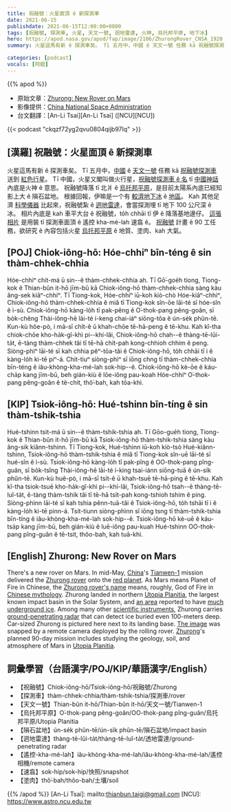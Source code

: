 ```yaml
---
title: 祝融號：火星面頂 ê 新探測車
date: 2021-06-15
publishdate: 2021-06-15T12:00:00+0800
tags: [祝融號, 探測車, 火星, 天文一號, 迵地雷達, 火神, 烏托邦平原, 地下冰]
hero: https://apod.nasa.gov/apod/fap/image/2106/ZhurongRover_CNSA_1920.jpg
summary: 火星這馬有新 ê 探測車矣。 Tī 五月中，中國 ê 天文一號 任務 kā 祝融號探測車 送到 紅色行星。

categories: [podcast]
vocals: [阿錕]
---
```


{{% apod %}}

- 原始文章：[Zhurong: New Rover on Mars](https://apod.nasa.gov/apod/ap210615.html)
- 影像提供：[China National Space Administration](http://www.cnsa.gov.cn/)
- 台文翻譯：[An-Li Tsai][An-Li Tsai] ([NCU][NCU])

{{< podcast "ckqzf72yg2qvu0804qijb97lq" >}}

## [漢羅] 祝融號：火星面頂 ê 新探測車
火星這馬有新 ê 探測車矣。
Tī 五月中，[中國][China] ê [天文一號][Tianwen-1] 任務 kā [祝融號探測車][Zhurong rover] 送到 [紅色行星][red planet]。
Tī 中國，火星又閣叫做火行星，[祝融號探測車 ê 名][Zhurong rover's name] tī [中國神話][Chinese mythology] 內底是火神 ê 意思。
祝融號降落 tī 北爿 ê [烏托邦平原][Utopia Planitia 1]，是目前太陽系內底已經知影上大 ê 隕石盆地。
根據回報，伊嘛是一个有 [較濟地下冰][much underground ice] ê [地區][an area t]。
Kah 其他足濟 [科學儀器][scientific instruments] 比起來，祝融號紮 ê [迵地雷達][ground-penetrating radar]，會當探測埋 tī 地下 100  公尺深 ê 冰。
相片內底是 kah 車平大台 ê 祝融號，to̍h chhāi tī 伊 ê 降落基地邊仔。
[這張相片][The image] 是用裝 tī 探測車面頂 ê 遙控 kha-mé-lah 速翕 ê。
[祝融號][Zhurong] 計畫 ê 90 工任務，欲研究 ê 內容包括火星 [烏托邦平原][Utopia Planitia 2] ê 地質、塗肉、kah 大氣。



## [POJ] Chiok-iông-hō: Hóe-chhiⁿ bīn-téng ê sin thàm-chhek-chhia

Hóe-chhiⁿ chit-má ū sin--ê thàm-chhek-chhia ah.
Tī Gō͘-goe̍h tiong, Tiong-kok ê Thian-bûn it-hō jīm-bū kā Chiok-iông-hō thàm-chhek-chhia sàng kàu âng-sek kiâⁿ-chhiⁿ.
Tī Tiong-kok, Hóe-chhiⁿ iū-koh kiò-chò Hóe-kiâⁿ-chhiⁿ, Chiok-iông-hō thàm-chhek-chhia ê miâ tī Tiong-kok sîn-ōe lāi-té sī hóe-sîn ê ì-sù.
Chiok-iông-hō kàng-lo̍h tī pak-pêng ê O͘-thok-pang pêng-goân, sī bo̍k-chêng Thài-iông-hē lāi-té í-keng chai-iáⁿ siōng-tōa ê ún-se̍k phûn-tē.
Kun-kù hôe-pò, i mā-sī chi̍t-ê ū khah-chōe tē-hā-peng ê tē-khu.
Kah kî-tha chiok-chōe kho-ha̍k-gî-khì pi--khí-lâi, Chiok-iông-hō chah--ê thàng-tē-lûi-ta̍t, ē-tàng thàm-chhek tâi tī tē-hā chi̍t-pah kong-chhioh chhim ê peng.
Siòng-phìⁿ lāi-té sī kah chhia pêⁿ-tōa-tâi ê Chiok-iông-hō, to̍h chhāi tī i ê kàng-lo̍h ki-tē piⁿ-á.
Chit-tiuⁿ siòng-phìⁿ sī iōng chng tī thàm-chhek-chhia bīn-téng ê iâu-khòng-kha-mé-lah sok-hip--ê.
Chiok-iông-hō kè-ōe ê káu-cha̍p kang jīm-bū, beh gián-kiù ê lōe-iông pau-koah Hóe-chhiⁿ O͘-thok-pang pêng-goân ê tē-chit, thô͘-bah, kah tōa-khì.




## [KIP] Tsiok-iông-hō: Hué-tshinn bīn-tíng ê sin thàm-tshik-tshia

Hué-tshinn tsit-má ū sin--ê thàm-tshik-tshia ah.
Tī Gōo-gue̍h tiong, Tiong-kok ê Thian-bûn it-hō jīm-bū kā Tsiok-iông-hō thàm-tshik-tshia sàng kàu âng-sik kiânn-tshinn.
Tī Tiong-kok, Hué-tshinn iū-koh kiò-tsò Hué-kiânn-tshinn, Tsiok-iông-hō thàm-tshik-tshia ê miâ tī Tiong-kok sîn-uē lāi-té sī hué-sîn ê ì-sù.
Tsiok-iông-hō kàng-lo̍h tī pak-pîng ê OO-thok-pang pîng-guân, sī bo̍k-tsîng Thài-iông-hē lāi-té í-king tsai-iánn siōng-tuā ê ún-si̍k phûn-tē.
Kun-kù huê-pò, i mā-sī tsi̍t-ê ū khah-tsuē tē-hā-ping ê tē-khu.
Kah kî-tha tsiok-tsuē kho-ha̍k-gî-khì pi--khí-lâi, Tsiok-iông-hō tsah--ê thàng-tē-luî-ta̍t, ē-tàng thàm-tshik tâi tī tē-hā tsi̍t-pah kong-tshioh tshim ê ping.
Siòng-phìnn lāi-té sī kah tshia pênn-tuā-tâi ê Tsiok-iông-hō, to̍h tshāi tī i ê kàng-lo̍h ki-tē pinn-á.
Tsit-tiunn siòng-phìnn sī iōng tsng tī thàm-tshik-tshia bīn-tíng ê iâu-khòng-kha-mé-lah sok-hip--ê.
Tsiok-iông-hō kè-uē ê káu-tsa̍p kang jīm-bū, beh gián-kiù ê luē-iông pau-kuah Hué-tshinn OO-thok-pang pîng-guân ê tē-tsit, thôo-bah, kah tuā-khì.



## [English] Zhurong: New Rover on Mars
There's a new rover on Mars.
In mid-May, [China][China]'s [Tianwen-1][Tianwen-1] mission delivered the [Zhurong rover][Zhurong rover] onto the [red planet][red planet].
As Mars means Planet of Fire in Chinese, the [Zhurong rover's name][Zhurong rover's name] means, roughly, God of Fire in [Chinese mythology][Chinese mythology].
Zhurong landed in northern [Utopia Planitia][Utopia Planitia 1], the largest known impact basin in the Solar System, and [an area][an area eng] reported to have [much underground ice][much underground ice].
Among many other [scientific instruments][scientific instruments], Zhurong carries [ground-penetrating radar][ground-penetrating radar] that can detect ice buried even 100-meters deep.
Car-sized Zhurong is pictured here next to its landing base.
[The image][The image] was snapped by a remote camera deployed by the rolling rover.
[Zhurong][Zhurong]'s planned 90-day mission includes studying the geology, soil, and atmosphere of Mars in [Utopia Planitia][Utopia Planitia 2].




## 詞彙學習（台語漢字/POJ/KIP/華語漢字/English）

- 【祝融號】Chiok-iông-hō/Tsiok-iông-hō/祝融號/Zhurong
- 【探測車】thàm-chhek-chhia/thàm-tshik-tshia/探測車/rover
- 【天文一號】Thian-bûn it-hō/Thian-bûn it-hō/天文一號/Tianwen-1
- 【烏托邦平原】O͘-thok-pang pêng-goân/OO-thok-pang pîng-guân/烏托邦平原/Utopia Planitia
- 【隕石盆地】ún-se̍k phûn-tē/ún-si̍k phûn-tē/隕石盆地/impact basin
- 【迵地雷達】thàng-tē-lûi-ta̍t/thàng-tē-luî-ta̍t/透地雷達/ground-penetrating radar
- 【遙控-kha-mé-lah】iâu-khòng-kha-mé-lah/iâu-khòng-kha-mé-lah/遙控相機/remote camera
- 【速翕】sok-hip/sok-hip/快照/snapshot
- 【塗肉】thô͘-bah/thôo-bah/土壤/soil


{{% /apod %}}
[An-Li Tsai]: mailto:thianbun.taigi@gmail.com
[NCU]: https://www.astro.ncu.edu.tw


[China]:https://en.wikipedia.org/wiki/China
[Tianwen-1]:https://en.wikipedia.org/wiki/Tianwen-1
[Zhurong rover]:https://en.wikipedia.org/wiki/Zhurong_(rover)
[red planet]:https://solarsystem.nasa.gov/planets/mars/overview/
[Zhurong rover's name]:https://en.wikipedia.org/wiki/Zhurong
[Chinese mythology]:https://en.wikipedia.org/wiki/Chinese_mythology
[Utopia Planitia 1]:https://en.wikipedia.org/wiki/Utopia_Planitia
[an area eng]:https://apod.nasa.gov/apod/ap210521.html
[an area t]:https://apod.tw/daily/20210521/
[much underground ice]:https://www.jpl.nasa.gov/news/mars-ice-deposit-holds-as-much-water-as-lake-superior
[scientific instruments]:https://www.universetoday.com/151321/zhurong-is-rolling-on-mars/
[ground-penetrating radar]:https://en.wikipedia.org/wiki/Ground-penetrating_radar
[The image]:http://www.cnsa.gov.cn/n6759533/c6812126/content.html
[Zhurong]:https://www.lpi.usra.edu/planetary_news/2021/06/01/chinas-zhurong-rover-lands-on-mars/
[Utopia Planitia 2]:https://en.wikipedia.org/wiki/Zhurong_(rover)#Gallery
